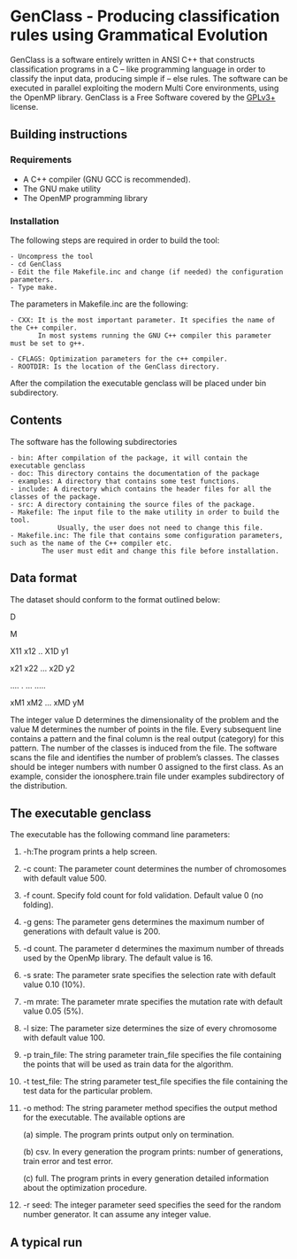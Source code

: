 # GenClass - Producing classification rules using Grammatical Evolution #
GenClass is a software entirely written in ANSI C++ that constructs classification programs in a C – like programming language in order to classify the input data, producing simple if – else rules. The software can be executed in parallel exploiting the modern Multi Core environments, using the OpenMP library.   GenClass is a Free Software covered by the [GPLv3+](https://www.gnu.org/licenses/gpl-3.0.en.html) license.

## Building instructions ##
### Requirements ###

 - A C++ compiler (GNU GCC is recommended).
 - The GNU make utility
 - The OpenMP programming library 

### Installation ##
The following steps are required in order to build the tool:

    - Uncompress the tool 
    - cd GenClass
    - Edit the file Makefile.inc and change (if needed) the configuration parameters.
    - Type make.

The parameters in Makefile.inc are the following:

    - CXX: It is the most important parameter. It specifies the name of the C++ compiler. 
           In most systems running the GNU C++ compiler this parameter must be set to g++.

    - CFLAGS: Optimization parameters for the c++ compiler.
    - ROOTDIR: Is the location of the GenClass directory. 

After the compilation the executable genclass will be placed under bin subdirectory.
## Contents ##
The software has the following subdirectories

    - bin: After compilation of the package, it will contain the executable genclass
    - doc: This directory contains the documentation of the package
    - examples: A directory that contains some test functions.
    - include: A directory which contains the header files for all the classes of the package.
    - src: A directory containing the source files of the package.
    - Makefile: The input file to the make utility in order to build the tool. 
                Usually, the user does not need to change this file.
    - Makefile.inc: The file that contains some configuration parameters, such as the name of the C++ compiler etc. 
            The user must edit and change this file before installation.

## Data format ##
The dataset should conform to the format outlined below:

D

M

X11 x12 .. X1D y1

x21 x22 ... x2D y2

.... . ... .....

xM1 xM2 ... xMD yM

The integer value D determines the dimensionality of the problem and the value M determines the number of points in the file. Every subsequent line contains a pattern and the final column is the real output (category) for this pattern. The number of the classes is induced from the file. The software scans the file and identifies the number of problem’s classes. The classes should be integer numbers with number 0 assigned to the first class. As an example, consider the ionosphere.train file under examples subdirectory of the distribution.


## The executable genclass ## 
The executable has the following command line parameters:

1. -h:The program prints a help screen.

2. -c count: The parameter count determines the number of chromosomes with default value 500.

3. -f count. Specify fold count for fold validation. Default value 0 (no folding). 

4. -g gens: The parameter gens determines the maximum number of generations with default value is 200.

5. -d count. The parameter d determines the maximum number of threads used by the OpenMp library. The default value is 16.

6. -s srate: The parameter srate specifies the selection rate with default value 0.10 (10%).

7. -m mrate: The parameter mrate specifies the mutation rate with default value 0.05 (5%).

8. -l size: The parameter size determines the size of every chromosome with default value 100.

9. -p train_file: The string parameter train_file specifies the file containing the points that will be used as train data for the algorithm.  

10. -t test_file: The string parameter test_file specifies the file containing the test data for the particular problem. 

11. -o method: The string parameter method specifies the output method for the executable. The available options are

	(a) simple. The program prints output only on termination. 

	(b) csv. In every generation the program prints: number of generations, train error and test error. 

	(c) full. The program prints in every generation detailed information about the optimization procedure.

12. -r seed: The integer parameter seed specifies the seed for the random number generator. It can assume any integer value.
## A typical run ##

